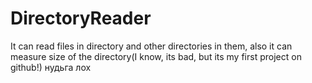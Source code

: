 # DirectoryReader
It can read files in directory and other directories in them, also it can measure size of the directory(I know, its bad, but its my first project on github!)
нудьга лох
